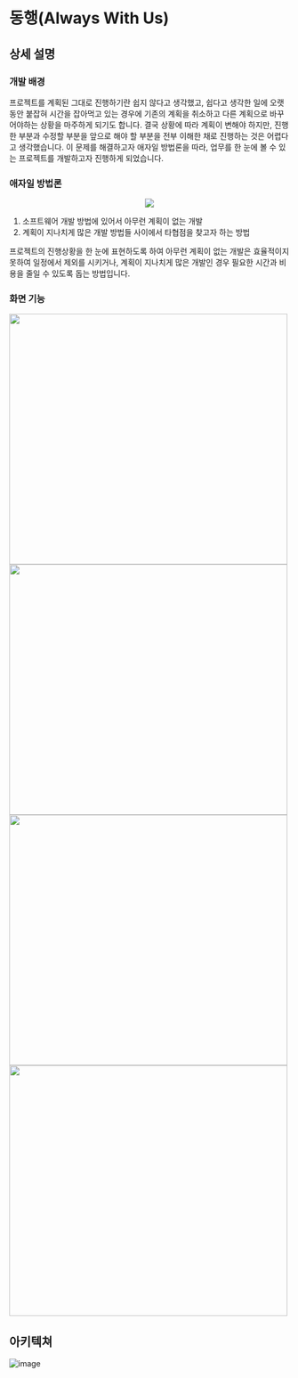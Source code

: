 # 동행(Always With Us)
## 상세 설명
### 개발 배경
프로젝트를 계획된 그대로 진행하기란 쉽지 않다고 생각했고, 쉽다고 생각한 일에 오랫동안  붙잡혀 시간을 잡아먹고 있는 경우에 기존의 계획을 취소하고 다른 계획으로 바꾸어야하는 상황을 마주하게 되기도 합니다. 결국 상황에 따라 계획이 변해야 하지만, 진행한 부분과 수정할 부분을 앞으로 해야 할 부분을 전부 이해한 채로 진행하는 것은 어렵다고 생각했습니다. 이 문제를 해결하고자 애자일 방법론을 따라, 업무를 한 눈에 볼 수 있는 프로젝트를 개발하고자 진행하게 되었습니다.

### 애자일 방법론
<p align="center">
  <img src="https://user-images.githubusercontent.com/31242766/202836122-93774560-bf4b-49b1-a649-6a46c7159c5f.png">
</p>

1. 소프트웨어 개발 방법에 있어서 아무런 계획이 없는 개발
2. 계획이 지나치게 많은 개발 방법들 사이에서 타협점을 찾고자 하는 방법

프로젝트의 진행상황을 한 눈에 표현하도록 하여 아무런 계획이 없는 개발은 효율적이지 못하여 일정에서 제외를 시키거나, 계획이 지나치게 많은 개발인 경우 필요한 시간과 비용을 줄일 수 있도록 돕는 방법입니다.

### 화면 기능
<div>
  <img src="https://user-images.githubusercontent.com/31242766/202836229-91d02f6d-89d1-41fa-bd96-f52c49e659fe.png" width="500" height="450" align='center'>
  <img src="https://user-images.githubusercontent.com/31242766/202836235-afe73c0a-3cc4-4dca-b89f-cb0bd55abad9.png" width="500" height="450" align='center'><br>
  <img src="https://user-images.githubusercontent.com/31242766/202836306-875f5a1e-7941-4b61-84cf-0c2e8f8005fe.png" width="500" height="450" align='center'>
  <img src="https://user-images.githubusercontent.com/31242766/202836317-a5ae21f8-d8f5-4588-a24e-41768063cd0f.png" width="500" height="450" align='center'>
</div>

## 아키텍쳐
![image](https://user-images.githubusercontent.com/31242766/202836347-42049098-6ab0-4673-8021-d235d6a14432.png)
